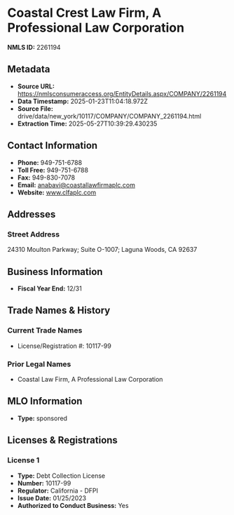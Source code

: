 # Coastal Crest Law Firm, A Professional Law Corporation

**NMLS ID:** 2261194

## Metadata
- **Source URL:** https://nmlsconsumeraccess.org/EntityDetails.aspx/COMPANY/2261194
- **Data Timestamp:** 2025-01-23T11:04:18.972Z
- **Source File:** drive/data/new_york/10117/COMPANY/COMPANY_2261194.html
- **Extraction Time:** 2025-05-27T10:39:29.430235

## Contact Information
- **Phone:** 949-751-6788
- **Toll Free:** 949-751-6788
- **Fax:** 949-830-7078
- **Email:** anabavi@coastallawfirmaplc.com
- **Website:** www.clfaplc.com

## Addresses
### Street Address
24310 Moulton Parkway; Suite O-1007; Laguna Woods, CA 92637

## Business Information
- **Fiscal Year End:** 12/31

## Trade Names & History
### Current Trade Names
- License/Registration #: 10117-99

### Prior Legal Names
- Coastal Law Firm, A Professional Law Corporation

## MLO Information
- **Type:** sponsored

## Licenses & Registrations

### License 1
- **Type:** Debt Collection License
- **Number:** 10117-99
- **Regulator:** California - DFPI
- **Issue Date:** 01/25/2023
- **Authorized to Conduct Business:** Yes

